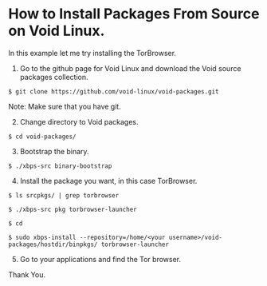 # How to Install Packages From Source on Void Linux.

In this example let me try installing the TorBrowser.


1. Go to the github page for Void Linux and download the Void source packages collection.

`$ git clone https://github.com/void-linux/void-packages.git`

Note: Make sure that you have git.


2. Change directory to Void packages.

`$ cd void-packages/`


3. Bootstrap the binary.

`$ ./xbps-src binary-bootstrap`


4. Install the package you want, in this case TorBrowser.

`$ ls srcpkgs/ | grep torbrowser`

`$ ./xbps-src pkg torbrowser-launcher`

`$ cd`

`$ sudo xbps-install --repository=/home/<your username>/void-packages/hostdir/binpkgs/ torbrowser-launcher`


5. Go to your applications and find the Tor browser.

Thank You.
